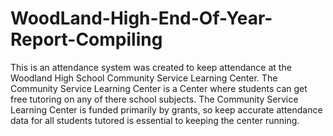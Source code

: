 # WoodLand-High-End-Of-Year-Report-Compiling
This is an attendance system was created to keep attendance at the Woodland High School Community Service Learning Center. The Community Service Learning Center is a Center where students can get free tutoring on any of there school subjects. The Community Service Learning Center is funded primarily by grants, so keep accurate attendance data for all students tutored is essential to keeping the center running. 
